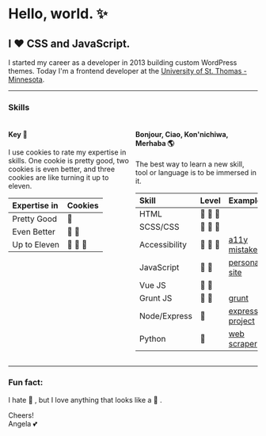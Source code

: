 # Hello, world. :sparkles:

## I :hearts: CSS and JavaScript.

I started my career as a developer in 2013 building custom WordPress themes. Today I'm a frontend developer at the [University of St. Thomas - Minnesota][7].

---

<style>.container{ display:flex; flex-flow:row wrap; align-items:flex-start; justify-content:space-between;} .one-half{ width:49%;} @media (max-width:768px){ .one-half{ width:100%;}}</style>

### Skills

<div class="container">
<div class="one-half">

#### Key :key:

I use cookies to rate my expertise in skills. One cookie is pretty good, two cookies is even better, and three cookies are like turning it up to eleven.

| Expertise in | Cookies                    |
| :----------- | :------------------------- |
| Pretty Good  | :cookie:                   |
| Even Better  | :cookie: :cookie:          |
| Up to Eleven | :cookie: :cookie: :cookie: |

</div>
<div class="one-half">

#### Bonjour, Ciao, Kon'nichiwa, Merhaba :earth_americas:

The best way to learn a new skill, tool or language is to be immersed in it.

| Skill         | Level                      | Example              |
| :------------ | :------------------------- | :------------------- |
| HTML          | :cookie: :cookie: :cookie: |                      |
| SCSS/CSS      | :cookie: :cookie: :cookie: |                      |
| Accessibility | :cookie: :cookie: :cookie: | [a11y mistakes][1]   |
| JavaScript    | :cookie: :cookie:          | [personal site][4]   |
| Vue JS        | :cookie: :cookie:          |                      |
| Grunt JS      | :cookie: :cookie:          | [grunt][3]           |
| Node/Express  | :cookie:                   | [express project][6] |
| Python        | :cookie:                   | [web scraper][5]     |

</div>
</div>

---

### Fun fact:

I hate :watermelon: , but I love anything that looks like a :watermelon: .

Cheers!  
Angela :two_hearts:

[1]: https://github.com/angelajholden/a11ymistakes
[2]: https://github.com/angelajholden/template
[3]: https://github.com/angelajholden/grunt
[4]: https://github.com/angelajholden/personal-site
[5]: https://github.com/angelajholden/web-scraper
[6]: https://github.com/angelajholden/express-test
[7]: https://www.stthomas.edu/
